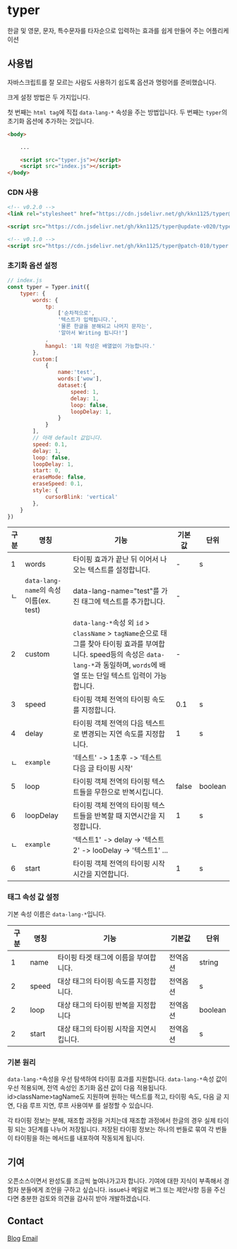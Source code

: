 # typer
한글 및 영문, 문자, 특수문자를 타자순으로 입력하는 효과를 쉽게 만들어 주는 어플리케이션

## 사용법

자바스크립트를 잘 모르는 사람도 사용하기 쉽도록 옵션과 명령어를 준비했습니다.

크게 설정 방법은 두 가지입니다.

첫 번째는 `html tag`에 직접 `data-lang-*` 속성을 주는 방법입니다.
두 번째는 `typer`의 초기화 옵션에 추가하는 것입니다.

```html
<body>

    ...

    <script src="typer.js"></script>
    <script src="index.js"></script>
</body>
```

### CDN 사용

```html
<!-- v0.2.0 -->
<link rel="stylesheet" href="https://cdn.jsdelivr.net/gh/kkn1125/typer@update-v020/typer.css" integrity="sha384-VbWnIJQSG+E1SZUWa0XR8wgy50XDwAcF9A0vNbtXqGvWUP9BiHJg8L3UFXQv9a14" crossorigin="anonymous">

<script src="https://cdn.jsdelivr.net/gh/kkn1125/typer@update-v020/typer.js" integrity="sha384-TjFbiXfZsWbm5r2BN+wk//8Y2G4UW+IJTvn+Hi69spImwbD0+SLOA55rMC2ScW10" crossorigin="anonymous"></script>

<!-- v0.1.0 -->
<script src="https://cdn.jsdelivr.net/gh/kkn1125/typer@patch-010/typer.js" integrity="sha384-eZvVxdQh+LsT366wiWMLC32Lmq4Ys6A8dAdS7kzgRuMINWnKzEBZ2JpyT1tvnLRs" crossorigin="anonymous"></script>
```

### 초기화 옵션 설정

```javascript
// index.js
const typer = Typer.init({
    typer: {
        words: {
            tp:
                ['순차적으로',
                '텍스트가 입력됩니다.',
                '물론 한글을 분해되고 나머지 문자는',
                '알아서 Writing 됩니다!']
            ,
            hangul: '1회 작성은 배열없이 가능합니다.'
        },
        custom:[
            {
                name:'test',
                words:['wow'],
                dataset:{
                    speed: 1,
                    delay: 1,
                    loop: false,
                    loopDelay: 1,
                }
            }
        ],
        // 아래 default 값입니다.
        speed: 0.1,
        delay: 1,
        loop: false,
        loopDelay: 1,
        start: 0,
        eraseMode: false,
        eraseSpeed: 0.1,
        style: {
            cursorBlink: 'vertical'
        },
    }
})
```

|구분|명칭|기능|기본값|단위|
|---|---|---|---|---|
|1|words|타이핑 효과가 끝난 뒤 이어서 나오는 텍스트를 설정합니다.|-|s|
|ㄴ|`data-lang-name`의 속성 이름(ex. test)|data-lang-name="test"를 가진 태그에 텍스트를 추가합니다.|-|
|2|custom|`data-lang-*`속성 외 `id` > `className` > `tagName`순으로 태그를 찾아 타이핑 효과를 부여합니다. speed등의 속성은 `data-lang-*`과 동일하며, `words`에 배열 또는 단일 텍스트 입력이 가능합니다.|-||
|3|speed|타이핑 객체 전역의 타이핑 속도를 지정합니다.|0.1|s|
|4|delay|타이핑 객체 전역의 다음 텍스트로 변경되는 지연 속도를 지정합니다.|1|s|
|ㄴ|`example`|'테스트' -> 1초후 -> '테스트 다음 글 타이핑 시작'||
|5|loop|타이핑 객체 전역의 타이핑 텍스트들을 무한으로 반복시킵니다.|false|boolean|
|6|loopDelay|타이핑 객체 전역의 타이핑 텍스트들을 반복할 때 지연시간을 지정합니다.|1|s|
|ㄴ|`example`|'텍스트1' -> delay -> '텍스트2' -> looDelay -> '텍스트1' ...||
|6|start|타이핑 객체 전역의 타이핑 시작시간을 지연합니다.|1|s|

### 태그 속성 값 설정

기본 속성 이름은 `data-lang-*`입니다.

|구분|명칭|기능|기본값|단위|
|---|---|---|---|---|
|1|name|타이핑 타겟 태그에 이름을 부여합니다.|전역옵션|string|
|2|speed|대상 태그의 타이핑 속도를 지정합니다.|전역옵션|s|
|2|loop|대상 태그의 타이핑 반복을 지정합니다|전역옵션|boolean|
|2|start|대상 태그의 타이핑 시작을 지연시킵니다.|전역옵션|s|


### 기본 원리

`data-lang-*`속성을 우선 탐색하여 타이핑 효과를 지원합니다. `data-lang-*`속성 값이 우선 적용되며, 전역 속성인 초기화 옵션 값이 다음 적용됩니다. id>className>tagName도 지원하며 원하는 텍스트를 적고, 타이핑 속도, 다음 글 지연, 다음 루프 지연, 루프 사용여부 를 설정할 수 있습니다.

각 타이핑 정보는 분해, 재조합 과정을 거치는데 재조합 과정에서 한글의 경우 실제 타이핑 되는 3단계를 나누어 저장됩니다. 저장된 타이핑 정보는 하나의 번들로 묶여 각 번들이 타이핑을 하는 메서드를 내포하여 작동되게 됩니다.

## 기여

오픈소스이면서 완성도를 조금씩 높여나가고자 합니다. 기여에 대한 지식이 부족해서 경험자 분들에게 조언을 구하고 싶습니다. issue나 메일로 버그 또는 제안사항 등을 주신다면 충분한 검토와 의견을 감사히 받아 개발하겠습니다.

## Contact

[Blog](https://kkn1125.github.io/)
[Email](https://kkn1125.github.io/contact)